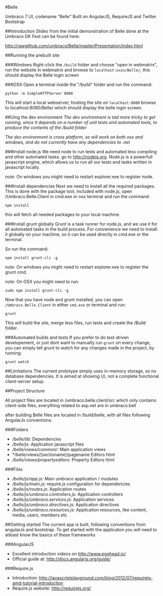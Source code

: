 #Belle

Umbraco 7 UI, codename "Belle" Built on AngularJS, RequireJS and Twitter Bootstrap

##Introduction
Slides from the initial demonstration of Belle done at the Umbraco DK Fest can be found here: 

http://rawgithub.com/umbraco/Belle/master/Presentation/index.html
  

##Running the prebuilt site

###Windows
Right-click the `/build` folder and choose "open in webmatrix", run the website in webmatrix and browse to `localhost:xxxx/Belle/`, this should display the Belle login screen

###OSX
Open a terminal inside the "/build" folder and run the command:

	python -m SimpleHTTPServer 8080

This will start a local webserver, hosting the site on `localhost:8080` browse to localhost:8080/Belle/ which should display the belle login screen.

##Uing the dev environment
_The dev environment is tad more tricky to get running, since it depends on a number of unit tests and automated tools, to produce the contents of the /build folder_

_The dev environment is cross platform, so will work on both osx and windows, and do not currently have any dependencies to .net_

###Install node.js
We need node to run tests and automated less compiling and other automated tasks. go to http://nodejs.org. Node.js is a powerfull javascript engine, which allows us to run all our tests and tasks written in javascript locally.

*note:* On windows you might need to restart explorer.exe to register node.


###Install dependencies
Next we need to install all the required packages. This is done with the package tool, included with node.js, open /Umbraco.Belle.Client in cmd.exe or osx terminal and run the command:

	npm install

this will fetch all needed packages to your local machine.


###Install grunt globally
Grunt is a task runner for node.js, and we use it for all automated tasks in the build process. For convenience we need to install it globally on your machine, so it can be used directly in cmd.exe or the terminal.

So run the command:

	npm install grunt-cli -g

*note:* On windows you might need to restart explorer.exe to register the grunt cmd.

*note:* On OSX you might need to run:
	
	sudo npm install grunt-cli -g

Now that you have node and grunt installed, you can open `/Umbraco.Belle.Client` in either `cmd.exe` or terminal and run: 

	grunt

This will build the site, merge less files, run tests and create the /Build folder.

###Automated builds and tests
If you prefer to do test-driven developement, or just dont want to manually run `grunt` on every change, you can simply tell grunt to watch for any changes made in the project, by running:

	grunt watch


##Limitations
The current prototype simply uses in-memory storage, so no database dependencies. It is aimed at showing UI, not a complete functional client-server setup. 


##Project Structure

All project files are located in /umbraco.belle.client/src which only contains client-side files, everything 
related to asp.net are in umbraco.bell

after building Belle files are located in /build/belle, with all files following AngularJs 
conventions:

###Folders
- */belle/lib:* Dependencies
- */belle/js:* Application javascript files
- */belle/views/common/:* Main application views
- */belle/views/[sectioname]/pagename Editors html
- */belle/views/propertyeditors:* Property Editors html


###Files
- */belle/js/app.js:* Main umbraco application / modules
- */belle/js/main.js:* require.js configuration for dependencies
- */belle/js/routes.js:* Application routes
- */belle/js/umbraco.controllers.js:* Application controllers
- */belle/js/umbraco.services.js:* Application services
- */belle/js/umbraco.directives.js:* Application directives
- */belle/js/umbraco.resources.js:* Application resources, like content, media, users, members etc


##Getting started
The current app is built, following conventions from angularJs and bootstrap. To get started with the applicaton you will need to atleast know the basics of these frameworks 

###AngularJS
- Excellent introduction videos on http://www.egghead.io/
- Official guide at: http://docs.angularjs.org/guide/

###Require.js
- Introduction: http://javascriptplayground.com/blog/2012/07/requirejs-amd-tutorial-introduction
- Require.js website: http://requirejs.org/




